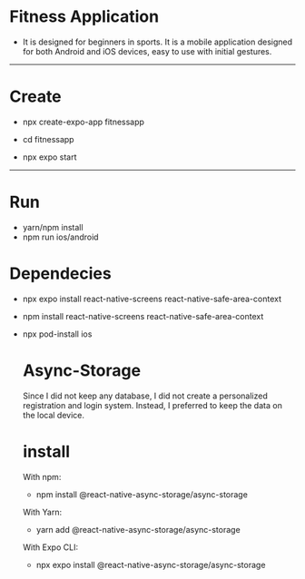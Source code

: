 # Fitness Application
- It is designed for beginners in sports. It is a mobile application designed for both Android and iOS devices, easy to use with initial gestures.
------------------------------------------------------------------------------------------------------------------------------------

# Create

- npx create-expo-app fitnessapp

- cd fitnessapp
- npx expo start

------------------------------------------------------------------------------------------------------------------------------------

# Run

- yarn/npm install
- npm run ios/android

# Dependecies 

- npx expo install react-native-screens react-native-safe-area-context
- npm install react-native-screens react-native-safe-area-context
- npx pod-install ios 

   # Async-Storage
  Since I did not keep any database, I did not create a personalized registration and login system. Instead, I preferred to keep the data on the local device.

  # install
  With npm:
  
  - npm install @react-native-async-storage/async-storage
  
  With Yarn:
  
  - yarn add @react-native-async-storage/async-storage
  
  With Expo CLI:
  
  - npx expo install @react-native-async-storage/async-storage

